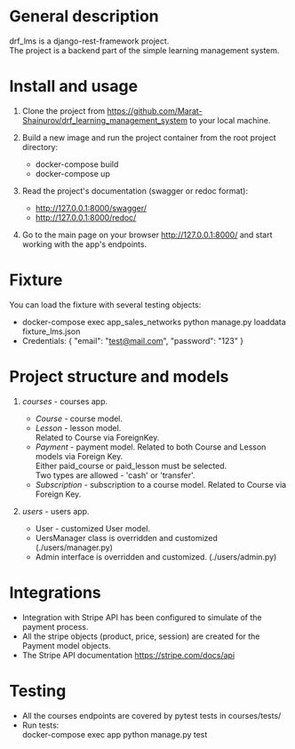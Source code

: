 # General description
drf_lms is a django-rest-framework project. \
The project is a backend part of the simple learning management system.

# Install and usage
1. Clone the project from https://github.com/Marat-Shainurov/drf_learning_management_system to your local machine.

2. Build a new image and run the project container from the root project directory:
   - docker-compose build
   - docker-compose up

3. Read the project's documentation (swagger or redoc format):
   - http://127.0.0.1:8000/swagger/
   - http://127.0.0.1:8000/redoc/

4. Go to the main page on your browser http://127.0.0.1:8000/ and start working with the app's endpoints.

# Fixture
You can load the fixture with several testing objects:
  - docker-compose exec app_sales_networks python manage.py loaddata fixture_lms.json
  - Credentials: 
    {
      "email": "test@mail.com",
      "password": "123"
    }

# Project structure and models
1. *courses* - courses app.
   - *Course* - course model. 
   - *Lesson* - lesson model.\
     Related to Course via ForeignKey.
   - *Payment* - payment model.
     Related to both Course and Lesson models via Foreign Key.\
     Either paid_course or paid_lesson must be selected.\
     Two types are allowed - 'cash' or 'transfer'.
   - *Subscription* - subscription to a course model.
     Related to Course via Foreign Key.

2. *users* - users app.
   - User - customized User model.
   - UersManager class is overridden and customized (./users/manager.py)
   - Admin interface is overridden and customized. (./users/admin.py)

# Integrations
- Integration with Stripe API has been configured to simulate of the payment process.
- All the stripe objects (product, price, session) are created for the Payment model objects.
- The Stripe API documentation https://stripe.com/docs/api

# Testing
- All the courses endpoints are covered by pytest tests in courses/tests/
- Run tests:\
  docker-compose exec app python manage.py test

